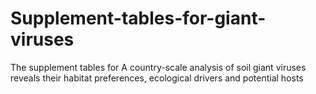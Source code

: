 # Supplement-tables-for-giant-viruses
The supplement tables for A country-scale analysis of soil giant viruses reveals their habitat preferences, ecological drivers and potential hosts
